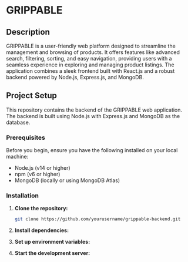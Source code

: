 # GRIPPABLE 

## Description

GRIPPABLE is a user-friendly web platform designed to streamline the management and browsing of products. It offers features like advanced search, filtering, sorting, and easy navigation, providing users with a seamless experience in exploring and managing product listings. The application combines a sleek frontend built with React.js and a robust backend powered by Node.js, Express.js, and MongoDB.

## Project Setup

This repository contains the backend of the GRIPPABLE web application. The backend is built using Node.js with Express.js and MongoDB as the database.

### Prerequisites

Before you begin, ensure you have the following installed on your local machine:

- Node.js (v14 or higher)
- npm (v6 or higher)
- MongoDB (locally or using MongoDB Atlas)

### Installation

1. **Clone the repository:**

   ```bash
   git clone https://github.com/yourusername/grippable-backend.git

2. **Install dependencies:**

3. **Set up environment variables:**

4. **Start the development server:**
